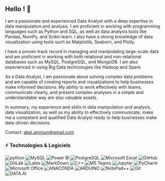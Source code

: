 ## Hello ! 👋

I am a passionate and experienced Data Analyst with a deep expertise in data manipulation and analysis. I am proficient in working with programming languages such as Python and SQL, as well as data analysis tools like Pandas, NumPy, and Scikit-learn. I also have a strong knowledge of data visualization using tools such as Matplotlib, Seaborn, and Plotly.

I have a proven track record in managing and manipulating large-scale data and am proficient in working with both relational and non-relational databases such as MySQL, PostgreSQL, and MongoDB. I am also experienced in using Big Data technologies like Hadoop and Spark.

As a Data Analyst, I am passionate about solving complex data problems and am capable of creating reports and visualizations to help businesses make informed decisions. My ability to work effectively with teams, communicate clearly, and present complex analyses in a simple and understandable way are also valuable assets.

In summary, my experience and skills in data manipulation and analysis, data visualization, as well as my ability to effectively communicate, make me a competent and qualified Data Analyst ready to help businesses make data-driven decisions.



Contact:  abel.amroun@gmail.com


### ⚡ Technologies & Logiciels 
![python](https://img.shields.io/badge/Python-3776AB.svg?style=for-the-badge&logo=Python&logoColor=white)
![MySQL](https://img.shields.io/badge/-MySQL-336791?style=flat-square&logo=mysql)
![Power BI](https://img.shields.io/badge/Power%20BI-F2C811.svg?style=for-the-badge&logo=Power-BI&logoColor=black)
![PostgreSQL](https://img.shields.io/badge/-PostgreSQL-336791?style=flat-square&logo=postgresql)
![Microsoft Excel](https://img.shields.io/badge/Microsoft%20Excel-217346.svg?style=for-the-badge&logo=Microsoft-Excel&logoColor=white)
![GitHub](https://img.shields.io/badge/-GitHub-181717?style=flat-square&logo=github)
![GitLab](https://img.shields.io/badge/-GitLab-FCA121?style=flat-square&logo=gitlab)
![Latex](https://img.shields.io/badge/LaTeX-008080.svg?style=for-the-badge&logo=LaTeX&logoColor=white)
![MarkDown](https://img.shields.io/badge/markdown-black?&style=flat-square&logo=markdown)
![C++](https://img.shields.io/badge/C++-00599C.svg?style=for-the-badge&logo=C++&logoColor=white)
![MS Teams](https://img.shields.io/badge/Microsoft%20Teams-6264A7.svg?style=for-the-badge&logo=Microsoft-Teams&logoColor=white)
![Jupyter](https://img.shields.io/badge/Jupyter-F37626.svg?style=for-the-badge&logo=Jupyter&logoColor=white)
![PyCharm](https://img.shields.io/badge/PyCharm-000000.svg?style=for-the-badge&logo=PyCharm&logoColor=white)
![Microsoft Office](https://img.shields.io/badge/Microsoft%20Office-D83B01.svg?style=for-the-badge&logo=Microsoft-Office&logoColor=white)
![ANACONDA](https://img.shields.io/badge/Anaconda-44A833.svg?style=for-the-badge&logo=Anaconda&logoColor=white)
![ARDUINO](https://img.shields.io/badge/Arduino-00979D.svg?style=for-the-badge&logo=Arduino&logoColor=white)
![NotePad++](https://img.shields.io/badge/Notepad++-90E59A.svg?style=for-the-badge&logo=Notepad++&logoColor=black)
![Git](https://img.shields.io/badge/Git-F05032.svg?style=for-the-badge&logo=Git&logoColor=white)
![DATA.AI](https://img.shields.io/badge/data.ai-000000.svg?style=for-the-badge&logo=datadotai&logoColor=white)

